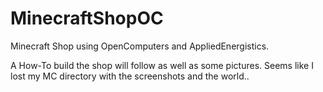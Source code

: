 # MinecraftShopOC

Minecraft Shop using OpenComputers and AppliedEnergistics.

A How-To build the shop will follow as well as some pictures. Seems like I lost my MC directory with the screenshots and the world..
